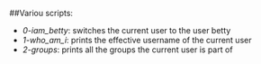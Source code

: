 ##Variou scripts:
* *0-iam_betty*: switches the current user to the user betty
* *1-who_am_i*: prints the effective username of the current user
* *2-groups*: prints all the groups the current user is part of
